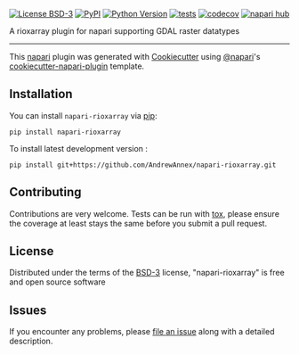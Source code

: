
[![License BSD-3](https://img.shields.io/pypi/l/napari-rioxarray.svg?color=green)](https://github.com/AndrewAnnex/napari-rioxarray/raw/main/LICENSE)
[![PyPI](https://img.shields.io/pypi/v/napari-rioxarray.svg?color=green)](https://pypi.org/project/napari-rioxarray)
[![Python Version](https://img.shields.io/pypi/pyversions/napari-rioxarray.svg?color=green)](https://python.org)
[![tests](https://github.com/AndrewAnnex/napari-rioxarray/workflows/tests/badge.svg)](https://github.com/AndrewAnnex/napari-rioxarray/actions)
[![codecov](https://codecov.io/gh/AndrewAnnex/napari-rioxarray/branch/main/graph/badge.svg)](https://codecov.io/gh/AndrewAnnex/napari-rioxarray)
[![napari hub](https://img.shields.io/endpoint?url=https://api.napari-hub.org/shields/napari-rioxarray)](https://napari-hub.org/plugins/napari-rioxarray)

A rioxarray plugin for napari supporting GDAL raster datatypes

----------------------------------

This [napari] plugin was generated with [Cookiecutter] using [@napari]'s [cookiecutter-napari-plugin] template.

<!--
Don't miss the full getting started guide to set up your new package:
https://github.com/napari/cookiecutter-napari-plugin#getting-started

and review the napari docs for plugin developers:
https://napari.org/plugins/index.html
-->

## Installation

You can install `napari-rioxarray` via [pip]:

    pip install napari-rioxarray



To install latest development version :

    pip install git+https://github.com/AndrewAnnex/napari-rioxarray.git


## Contributing

Contributions are very welcome. Tests can be run with [tox], please ensure
the coverage at least stays the same before you submit a pull request.

## License

Distributed under the terms of the [BSD-3] license,
"napari-rioxarray" is free and open source software

## Issues

If you encounter any problems, please [file an issue] along with a detailed description.

[napari]: https://github.com/napari/napari
[Cookiecutter]: https://github.com/audreyr/cookiecutter
[@napari]: https://github.com/napari
[MIT]: http://opensource.org/licenses/MIT
[BSD-3]: http://opensource.org/licenses/BSD-3-Clause
[GNU GPL v3.0]: http://www.gnu.org/licenses/gpl-3.0.txt
[GNU LGPL v3.0]: http://www.gnu.org/licenses/lgpl-3.0.txt
[Apache Software License 2.0]: http://www.apache.org/licenses/LICENSE-2.0
[Mozilla Public License 2.0]: https://www.mozilla.org/media/MPL/2.0/index.txt
[cookiecutter-napari-plugin]: https://github.com/napari/cookiecutter-napari-plugin

[file an issue]: https://github.com/AndrewAnnex/napari-rioxarray/issues

[napari]: https://github.com/napari/napari
[tox]: https://tox.readthedocs.io/en/latest/
[pip]: https://pypi.org/project/pip/
[PyPI]: https://pypi.org/
